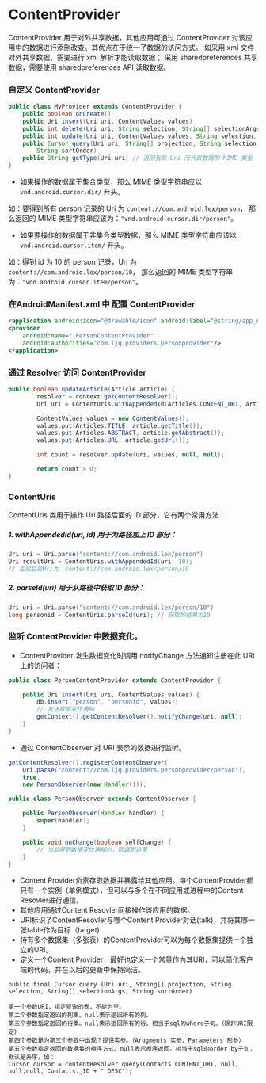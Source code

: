 ContentProvider
===

ContentProvider 用于对外共享数据，其他应用可通过 ContentProvider 对该应用中的数据进行添删改查。其优点在于统一了数据的访问方式。
如采用 xml 文件对外共享数据，需要进行 xml 解析才能读取数据；
采用 sharedpreferences 共享数据，需要使用 sharedpreferences API 读取数据。

### 自定义 ContentProvider

```java
public class MyProvider extends ContentProvider {
    public boolean onCreate()
    public Uri insert(Uri uri, ContentValues values)
    public int delete(Uri uri, String selection, String[] selectionArgs)
    public int update(Uri uri, ContentValues values, String selection, String[] selectionArgs)
    public Cursor query(Uri uri, String[] projection, String selection, String[] selectionArgs,
        String sortOrder)
    public String getType(Uri uri) // 返回当前 Uri 所代表数据的 MIME 类型
}
```


- 如果操作的数据属于集合类型，那么 MIME 类型字符串应以 `vnd.android.cursor.dir/` 开头。

如：要得到所有 person 记录的 Uri 为 `content://com.android.lex/person`，
那么返回的 MIME 类型字符串应该为：`"vnd.android.cursor.dir/person"`。

- 如果要操作的数据属于非集合类型数据，那么 MIME 类型字符串应该以 `vnd.android.cursor.item/` 开头。

如：得到 id 为 10 的 person 记录，Uri 为 `content://com.android.lex/person/10`，
那么返回的 MIME 类型字符串为：`"vnd.android.cursor.item/person"`。

### 在AndroidManifest.xml 中 配置 ContentProvider

```xml
<application android:icon="@drawable/icon" android:label="@string/app_name">
<provider
    android:name=".PersonContentProvider"
    android:authorities="com.ljq.providers.personprovider"/>
</application>
```

### 通过 Resolver 访问 ContentProvider

```java
public boolean updateArticle(Article article) {
        resolver = context.getContentResolver();
        Uri uri = ContentUris.withAppendedId(Articles.CONTENT_URI, article.getId());  

        ContentValues values = new ContentValues();  
        values.put(Articles.TITLE, article.getTitle());  
        values.put(Articles.ABSTRACT, article.getAbstract());  
        values.put(Articles.URL, article.getUrl());  

        int count = resolver.update(uri, values, null, null);  

        return count > 0;  
}
```

### ContentUris

ContentUris 类用于操作 Uri 路径后面的 ID 部分，它有两个常用方法：

##### 1. withAppendedId(uri, id) 用于为路径加上 ID 部分：

```java
Uri uri = Uri.parse("content://com.android.lex/person")
Uri resultUri = ContentUris.withAppendedId(uri, 10);
// 生成后的Uri为：content://com.android.lex/person/10
```

##### 2. parseId(uri) 用于从路径中获取 ID 部分：

```java
Uri uri = Uri.parse("content://com.android.lex/person/10")
long personid = ContentUris.parseId(uri); // 获取的结果为10
```

### 监听 ContentProvider 中数据变化。

- ContentProvider 发生数据变化时调用 notifyChange 方法通知注册在此 URI 上的访问者：

```java
public class PersonContentProvider extends ContentProvider {

    public Uri insert(Uri uri, ContentValues values) {
        db.insert("person", "personid", values);
        // 发送数据变化通知
        getContext().getContentResolver().notifyChange(uri, null);
    }
}
```

- 通过 ContentObserver 对 URI 表示的数据进行监听。

```java
getContentResolver().registerContentObserver(
    Uri.parse("content://com.ljq.providers.personprovider/person"),
    true,
    new PersonObserver(new Handler()));

public class PersonObserver extends ContentObserver {

    public PersonObserver(Handler handler) {
        super(handler);
    }

    public void onChange(boolean selfChange) {
        // 当监听到数据变化通知时，回调到这里
    }
}
```

- Content Provider负责存取数据并暴露给其他应用。每个ContentProvider都只有一个实例（单例模式），但可以与多个在不同应用或进程中的Content Resovler进行通信。
- 其他应用通过Content Resovler间接操作该应用的数据。
- URI标识了ContentResovler与哪个Content Provider对话(talk)，并将其哪一张table作为目标（target)
- 持有多个数据集（多张表）的ContentProvider可以为每个数据集提供一个独立的URI。
- 定义一个Content Provider，最好也定义一个常量作为其URI，可以简化客户端的代码，并在以后的更新中保持简洁。

```
public final Cursor query (Uri uri, String[] projection, String selection, String[] selectionArgs, String sortOrder)

第一个参数URI，指定查询的表，不能为空。
第二个参数指定返回的列集。null表示返回所有的列。
第三个参数指定返回的行集。null表示返回所有的行。相当于sql的where子句。（除非URI限定）
第四个参数是为第三个参数中出现？提供实参。（Arugments 实参，Parameters 形参）
第五个参数指定返回的数据集的排序方式。null表示原序返回。相当于sql的order by子句，默认是升序，如：
Cursor cursor = contentResolver.query(Contacts.CONTENT_URI, null, null,null, Contacts._ID + " DESC");
```

